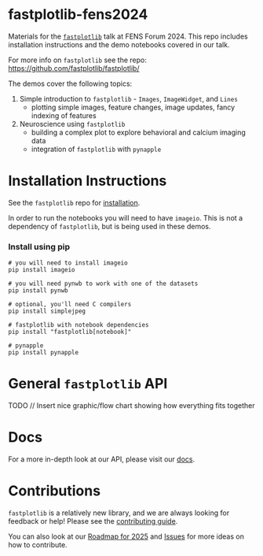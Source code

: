# fastplotlib-fens2024

Materials for the [`fastplotlib`](https://github.com/fastplotlib/fastplotlib/) talk at FENS Forum 2024. This repo includes installation instructions and the demo notebooks covered in our talk.

For more info on `fastplotlib` see the repo: https://github.com/fastplotlib/fastplotlib/

The demos cover the following topics:
1. Simple introduction to `fastplotlib` - `Images`, `ImageWidget`, and `Lines`
   - plotting simple images, feature changes, image updates, fancy indexing of features
2. Neuroscience using `fastplotlib` 
   - building a complex plot to explore behavioral and calcium imaging data
   - integration of `fastplotlib` with `pynapple`

# Installation Instructions

See the `fastplotlib` repo for [installation](https://github.com/kushalkolar/fastplotlib#installation). 

In order to run the notebooks you will need to have `imageio`. This is not a dependency of `fastplotlib`, but is being used in these demos.

### Install using pip
```
# you will need to install imageio
pip install imageio

# you will need pynwb to work with one of the datasets
pip install pynwb

# optional, you'll need C compilers
pip install simplejpeg

# fastplotlib with notebook dependencies
pip install "fastplotlib[notebook]"

# pynapple
pip install pynapple
```

# General `fastplotlib` API
TODO // Insert nice graphic/flow chart showing how everything fits together

# Docs
For a more in-depth look at our API, please visit our [docs](http://fastplotlib.readthedocs.io/).

# Contributions
`fastplotlib` is a relatively new library, and we are always looking for feedback or help! Please see the [contributing guide](https://github.com/fastplotlib/fastplotlib/blob/main/CONTRIBUTING.md). 

You can also look at our [Roadmap for 2025](https://github.com/fastplotlib/fastplotlib/issues/55) and [Issues](https://github.com/fastplotlib/fastplotlib/issues) for more ideas on how to contribute.
